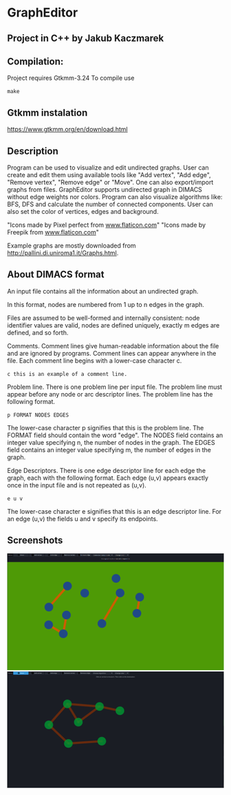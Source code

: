# GraphEditor
## Project in C++ by Jakub Kaczmarek

## Compilation:

Project requires Gtkmm-3.24
To compile use
```
make
```

## Gtkmm instalation

https://www.gtkmm.org/en/download.html

## Description

Program can be used to visualize and edit undirected graphs. User can create and edit them using available tools like "Add vertex", "Add edge", "Remove vertex", "Remove edge" or "Move". One can also export/import graphs from files. GraphEditor supports undirected graph in DIMACS without edge weights nor colors. Program can also visualize algorithms like: BFS, DFS and calculate the number of connected components. User can also set the color of vertices, edges and background.

"Icons made by Pixel perfect from www.flaticon.com"
"Icons made by Freepik from www.flaticon.com"

Example graphs are mostly downloaded from http://pallini.di.uniroma1.it/Graphs.html.

## About DIMACS format
An input file contains all the information about an undirected graph. 

In this format, nodes are numbered from 1 up to n edges in the graph. 

Files are assumed to be well-formed and internally consistent: node identifier values are valid, nodes are defined uniquely, exactly m edges are defined, and so forth. 


Comments. Comment lines give human-readable information about the file and are ignored by programs. Comment lines can appear anywhere in the file. Each comment line begins with a lower-case character c.

```
c this is an example of a comment line.
```

Problem line. There is one problem line per input file. The problem line must appear before any node or arc descriptor lines. The problem line has the following format. 

```
p FORMAT NODES EDGES
```

The lower-case character p signifies that this is the problem line. The FORMAT field should contain the word "edge". The NODES field contains an integer value specifying n, the number of nodes in the graph. The EDGES field contains an integer value specifying m, the number of edges in the graph. 


Edge Descriptors. There is one edge descriptor line for each edge the graph, each with the following format. Each edge (u,v) appears exactly once in the input file and is not repeated as (u,v). 

```
e u v
```

The lower-case character e signifies that this is an edge descriptor line. For an edge (u,v) the fields u and v specify its endpoints. 

## Screenshots

![alt test](img/scr1.png)
![alt test](img/scr2.png)